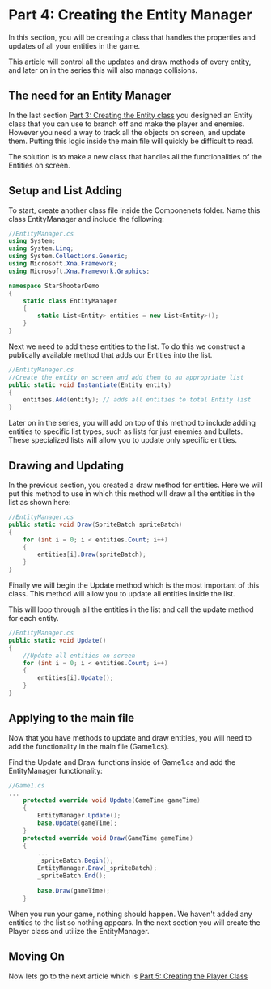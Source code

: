 # Part 4: Creating the Entity Manager
In this section, you will be creating a class that handles the properties and updates of all your entities in the game. 

This article will control all the updates and draw methods of every entity, and later on in the series this will also manage collisions.

## The need for an Entity Manager
In the last section [Part 3: Creating the Entity class](https://github.com/AlexJeter17/MonoGameStarShooter/blob/main/Docs/Articles/3_Part%203%20Creating%20an%20Entity%20class.md) you designed an Entity class that you can use to branch off and make the player and enemies. However you need a way to track all the objects on screen, and update them. Putting this logic inside the main file will quickly be difficult to read.

The solution is to make a new class that handles all the functionalities of the Entities on screen. 

## Setup and List Adding
To start, create another class file inside the Componenets folder. Name this class EntityManager and include the following:

```csharp
//EntityManager.cs
using System;
using System.Linq;
using System.Collections.Generic;
using Microsoft.Xna.Framework;
using Microsoft.Xna.Framework.Graphics;

namespace StarShooterDemo
{
    static class EntityManager
    {
        static List<Entity> entities = new List<Entity>();
    }
}
```


Next we need to add these entities to the list. To do this we construct a publically available method that adds our Entities into the list.

```csharp
//EntityManager.cs
//Create the entity on screen and add them to an appropriate list
public static void Instantiate(Entity entity)
{
    entities.Add(entity); // adds all entities to total Entity list
}
```

Later on in the series, you will add on top of this method to include adding entities to specific list types, such as lists for just enemies and bullets. These specialized lists will allow you to update only specific entities.

## Drawing and Updating
In the previous section, you created a draw method for entities. Here we will put this method to use in which this method will draw all the entities in the list as shown here:

```csharp
//EntityManager.cs
public static void Draw(SpriteBatch spriteBatch)
{
    for (int i = 0; i < entities.Count; i++)
    {
        entities[i].Draw(spriteBatch);
    }
}
```

Finally we will begin the Update method which is the most important of this class. This method will allow you to update all entities inside the list. 

This will loop through all the entities in the list and call the update method for each entity.
```csharp
//EntityManager.cs
public static void Update()
{
    //Update all entities on screen
    for (int i = 0; i < entities.Count; i++)
    {
        entities[i].Update();
    }
}
```

## Applying to the main file
Now that you have methods to update and draw entities, you will need to add the functionality in the main file (Game1.cs).

Find the Update and Draw functions inside of Game1.cs and add the EntityManager functionality:

```csharp
//Game1.cs
...
    protected override void Update(GameTime gameTime)
    {
        EntityManager.Update();
        base.Update(gameTime);
    }
    protected override void Draw(GameTime gameTime) 
    {
        ...
        _spriteBatch.Begin();
        EntityManager.Draw(_spriteBatch);
        _spriteBatch.End();
        
        base.Draw(gameTime);
    }
```
When you run your game, nothing should happen. We haven't added any entities to the list so nothing appears. In the next section you will create the Player class and utilize the EntityManager.

## Moving On

Now lets go to the next article which is [Part 5: Creating the Player Class](https://github.com/AlexJeter17/MonoGameStarShooter/blob/main/Docs/Articles/5_Part%205%20Creating%20the%20Player.md)
